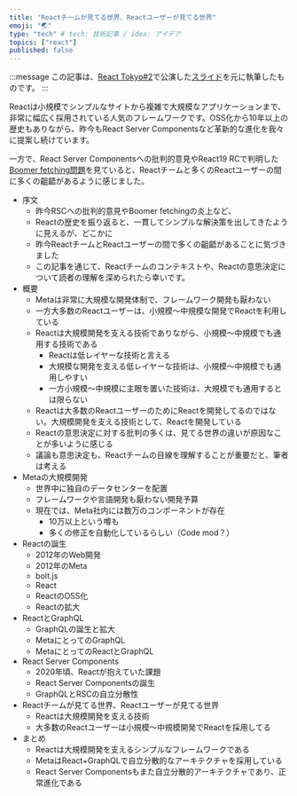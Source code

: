 ```yaml
---
title: "Reactチームが見てる世界、Reactユーザーが見てる世界"
emoji: "🌏"
type: "tech" # tech: 技術記事 / idea: アイデア
topics: ["react"]
published: false
---
```


:::message
この記事は、[React Tokyo#2](https://react-tokyo.connpass.com/event/343757/)で公演した[スライド](https://akifumisato.github.io/slide-of-react-tokyo-202502/1)を元に執筆したものです。
:::

Reactは小規模でシンプルなサイトから複雑で大規模なアプリケーションまで、非常に幅広く採用されている人気のフレームワークです。OSS化から10年以上の歴史もありながら、昨今もReact Server Componentsなど革新的な進化を我々に提案し続けています。

一方で、React Server Componentsへの批判的意見やReact19 RCで判明した[Boomer fetching問題](https://github.com/facebook/react/issues/29898)を見ていると、Reactチームと多くのReactユーザーの間に多くの齟齬があるように感じました。

- 序文
  - 昨今RSCへの批判的意見やBoomer fetchingの炎上など、
  - Reactの歴史を振り返ると、一貫してシンプルな解決策を出してきたように見えるが、どこかに
  - 昨今ReactチームとReactユーザーの間で多くの齟齬があることに気づきました
  - この記事を通じて、Reactチームのコンテキストや、Reactの意思決定について読者の理解を深められたら幸いです。
- 概要
  - Metaは非常に大規模な開発体制で、フレームワーク開発も厭わない
  - 一方大多数のReactユーザーは、小規模〜中規模な開発でReactを利用している
  - Reactは大規模開発を支える技術でありながら、小規模〜中規模でも通用する技術である
    - Reactは低レイヤーな技術と言える
    - 大規模な開発を支える低レイヤーな技術は、小規模〜中規模でも通用しやすい
    - 一方小規模〜中規模に主眼を置いた技術は、大規模でも通用するとは限らない
  - Reactは大多数のReactユーザーのためにReactを開発してるのではない。大規模開発を支える技術として、Reactを開発している
  - Reactの意思決定に対する批判の多くは、見てる世界の違いが原因なことが多いように感じる
  - 議論も意思決定も、Reactチームの目線を理解することが重要だと、筆者は考える
- Metaの大規模開発
  - 世界中に独自のデータセンターを配置
  - フレームワークや言語開発も厭わない開発予算
  - 現在では、Meta社内には数万のコンポーネントが存在
    - 10万以上という噂も
    - 多くの修正を自動化しているらしい（Code mod？）
- Reactの誕生
  - 2012年のWeb開発
  - 2012年のMeta
  - bolt.js
  - React
  - ReactのOSS化
  - Reactの拡大
- ReactとGraphQL
  - GraphQLの誕生と拡大
  - MetaにとってのGraphQL
  - MetaにとってのReactとGraphQL
- React Server Components
  - 2020年頃、Reactが抱えていた課題
  - React Server Componentsの誕生
  - GraphQLとRSCの自立分散性
- Reactチームが見てる世界、Reactユーザーが見てる世界
  - Reactは大規模開発を支える技術
  - 大多数のReactユーザーは小規模〜中規模開発でReactを採用してる
- まとめ
  - Reactは大規模開発を支えるシンプルなフレームワークである
  - MetaはReact+GraphQLで自立分散的なアーキテクチャを採用している
  - React Server Componentsもまた自立分散的アーキテクチャであり、正常進化である
